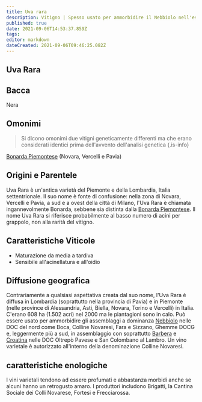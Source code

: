 ```yaml
---
title: Uva rara
description: Vitigno | Spesso usato per ammorbidire il Nebbiolo nell'estremo nord dell'Italia.
published: true
date: 2021-09-06T14:53:37.859Z
tags: 
editor: markdown
dateCreated: 2021-09-06T09:46:25.082Z
---
```


## Uva Rara

## Bacca
Nera

## Omonimi
> Si dicono omonimi due vitigni geneticamente differenti ma che erano considerati identici prima dell'avvento dell'analisi genetica
{.is-info}

[Bonarda Piemontese](/vitigni/Italia/bonarda-piemontese) (Novara, Vercelli e Pavia)

## Origini e Parentele

Uva Rara è un'antica varietà del Piemonte e della Lombardia, Italia settentrionale. Il suo nome è fonte di confusione: nella zona di Novara, Vercelli e Pavia, a sud e a ovest della città di Milano, l'Uva Rara è chiamata ingannevolmente Bonarda, sebbene sia distinta dalla [Bonarda Piemontese](/vitigni/Italia/bonarda-piemontese). Il nome Uva Rara si riferisce probabilmente al basso numero di acini per grappolo, non alla rarità del vitigno.

## Caratteristiche Viticole

- Maturazione da media a tardiva
- Sensibile all'acinellatura e all'oidio

## Diffusione geografica

Contrariamente a qualsiasi aspettativa creata dal suo nome, l'Uva Rara è diffusa in Lombardia (soprattutto nella provincia di Pavia) e in Piemonte (nelle province di Alessandria, Asti, Biella, Novara, Torino e Vercelli) in Italia. C'erano 608 ha (1.502 acri) nel 2000 ma le piantagioni sono in calo. Può essere usato per ammorbidire gli assemblaggi a dominanza [Nebbiolo](/vitigni/Italia/nebbiolo.md) nelle DOC del nord come Boca, Colline Novaresi, Fara e Sizzano, Ghemme DOCG e, leggermente più a sud, in assemblaggio con soprattutto [Barbera](/vitigni/Italia/barbera.md) e [Croatina](/vitigni/Italia/croatina) nelle DOC Oltrepò Pavese e San Colombano al Lambro. Un vino varietale è autorizzato all'interno della denominazione Colline Novaresi.

## caratteristiche enologiche

I vini varietali tendono ad essere profumati e abbastanza morbidi anche se alcuni hanno un retrogusto amaro. I produttori includono Brigatti, la Cantina Sociale dei Colli Novarese, Fortesi e Frecciarossa.